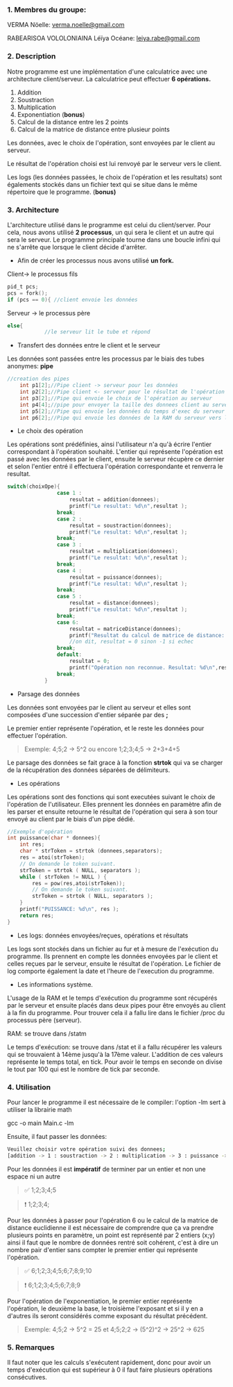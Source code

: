 ### 1. Membres du groupe:

VERMA Nöelle:  [verma.noelle@gmail.com](mailto:verma.noelle@gmail.com)

RABEARISOA VOLOLONIAINA Léïya Océane: [leiya.rabe@gmail.com](mailto:leiya.rabe@gmail.com)

### 2. Description

Notre programme est une implémentation d'une calculatrice avec une architecture client/serveur.  La calculatrice peut effectuer **6 opérations.**

1. Addition
2. Soustraction
3. Multiplication
4. Exponentiation (**bonus**)
5. Calcul de la distance entre les 2 points
6. Calcul de la matrice de distance entre plusieur points

Les données, avec le choix de l'opération, sont envoyées par le client au serveur.

Le résultat de l'opération choisi est lui renvoyé par le serveur vers le client.

Les logs (les données passées, le choix de l'opération et les resultats) sont égalements stockés dans un fichier text qui se situe dans le même répertoire que le programme. (**bonus)**

### 3. Architecture

L'architecture utilisé dans le programme est celui du client/server. Pour cela, nous avons utilisé  **2 processus**, un qui sera le client et un autre qui sera le serveur. Le programme principale tourne dans une boucle infini qui ne s'arrête que lorsque le client décide d'arrêter.

- Afin de créer les processus nous avons utilisé **un fork.**

Client→ le processus fils 

```c
pid_t pcs;
pcs = fork();
if (pcs == 0){ //client envoie les données
```

Serveur → le processus père

```c
else{
			//le serveur lit le tube et répond
```

- Transfert des données entre le client et le serveur

Les données sont passées entre les processus par le biais des tubes anonymes: **pipe**

```c
//creation des pipes
	int p1[2];//Pipe client -> serveur pour les données
	int p2[2];//Pipe client <- serveur pour le résultat de l'opération
	int p3[2];//Pipe qui envoie le choix de l'opération au serveur
	int p4[4];//pipe pour envoyer la taille des donnees client au serveur	
	int p5[2];//Pipe qui envoie les données du temps d'exec du serveur vers le client
	int p6[2];//Pipe qui envoie les données de la RAM du serveur vers le client
```

- Le choix des opération

Les opérations sont prédéfinies, ainsi l'utilisateur n'a qu'à écrire l'entier correspondant à l'opération souhaité. L'entier qui représente l'opération est passé avec les données par le client, ensuite le serveur récupère ce dernier et selon l'entier entré il effectuera l'opération correspondante et renverra le resultat.

```c
switch(choixOpe){
				case 1 : 
					resultat = addition(donnees);
					printf("Le resultat: %d\n",resultat );
				break;
				case 2 : 
					resultat = soustraction(donnees);
					printf("Le resultat: %d\n",resultat );
				break;
				case 3 : 
					resultat = multiplication(donnees);
					printf("Le resultat: %d\n",resultat );
				break;
				case 4 : 
					resultat = puissance(donnees);
					printf("Le resultat: %d\n",resultat );
				break; 
				case 5 :				
					resultat = distance(donnees);
					printf("Le resultat: %d\n",resultat );	
				break;
				case 6:
					resultat = matriceDistance(donnees);
					printf("Resultat du calcul de matrice de distance:  %d\n", resultat);
					//on dit, resultat = 0 sinon -1 si echec
				break;
				default:
					resultat = 0;
					printf("Opération non reconnue. Resultat: %d\n",resultat);
				break;
			}
```

- Parsage des données

Les données sont envoyées par le client au serveur et elles sont composées d'une succession d'entier séparée par des **;** 

Le premier entier représente l'opération, et le reste les données pour effectuer l'opération.

> Exemple: 4;5;2 → 5^2 ou encore 1;2;3;4;5 → 2+3+4+5

Le parsage des données se fait grace à la fonction **strtok** qui va se charger de la récupération des données séparées de délimiteurs. 

- Les opérations

Les opérations sont des fonctions qui sont executées suivant le choix de l'opération de l'utilisateur. Elles prennent les données en paramètre afin de les parser et ensuite retourne le résultat de l'opération qui sera à son tour envoyé au client par le biais d'un pipe dédié.

```c
//Exemple d'opération
int puissance(char * donnees){
	int res;	
	char * strToken = strtok (donnees,separators);
	res = atoi(strToken);
	// On demande le token suivant.
	strToken = strtok ( NULL, separators );
	while ( strToken != NULL ) {
        res = pow(res,atoi(strToken));
        // On demande le token suivant.
        strToken = strtok ( NULL, separators );
    }
    printf("PUISSANCE: %d\n", res );
	return res;
}
```

- Les logs: données envoyées/reçues, opérations et résultats

Les logs sont stockés dans un fichier au fur et à mesure de l'exécution du programme. Ils prennent en compte les données envoyées par le client et celles reçues par le serveur, ensuite le résultat de l'opération. Le fichier de log comporte également la date et l'heure de l'execution du programme. 

- Les informations système.

L'usage de la RAM et le temps d'exécution du programme sont récupérés par le serveur et ensuite placés dans deux pipes pour être envoyés au client à la fin du programme. Pour trouver cela il a fallu lire dans le fichier /proc  du processus père (serveur).

RAM: se trouve dans /statm

Le temps d'exécution: se trouve dans /stat  et il a fallu récupérer les valeurs qui se trouvaient à 14ème jusqu'à la 17ème valeur. L'addition de ces valeurs représente le temps total, en tick. Pour avoir le temps en seconde on divise le tout par 100 qui est le nombre de tick par seconde.

### 4. Utilisation

Pour lancer le programme il est nécessaire de le compiler: l'option -lm sert à utiliser la librairie math

gcc -o main Main.c -lm

Ensuite, il faut passer les données:

```bash
Veuillez choisir votre opération suivi des donnees;
[addition -> 1 : soustraction -> 2 : multiplication -> 3 : puissance -> 4 : distance -> 5 : matriceDistance -> 6]
```

Pour les données il est  **impératif** de terminer par un entier et non une espace ni un autre 

> ✅ 1;2;3;4;5

> ❗️ 1;2;3;4;

Pour les données à passer pour l'opération 6 ou le calcul de la matrice de distance euclidienne il est nécessaire de comprendre que ça va prendre plusieurs points en paramètre, un point est représenté par 2 entiers (x;y) ainsi il faut que le nombre de données rentré soit cohérent, c'est à dire un nombre pair d'entier sans compter le premier entier qui représente l'opération. 

> ✅ 6;1;2;3;4;5;6;7;8;9;10

> ❗️ 6;1;2;3;4;5;6;7;8;9

Pour l'opération de l'exponentiation, le premier entier représente l'opération, le deuxième la base, le troisième l'exposant et si il y en a d'autres ils seront considérés comme exposant du résultat précédent.

> Exemple: 4;5;2 → 5^2 = 25 et 4;5;2;2 → (5^2)^2 → 25^2 → 625

### 5. Remarques

Il faut noter que les calculs s'exécutent rapidement, donc pour avoir un temps d'exécution qui est supérieur à 0 il faut faire plusieurs opérations consécutives.
